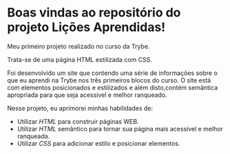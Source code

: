 # Boas vindas ao repositório do projeto Lições Aprendidas!

Meu primeiro projeto realizado no curso da Trybe.

Trata-se de uma página HTML estilizada com CSS.

Foi desenvolvido um site que contendo uma série de informações sobre o que eu aprendi na Trybe nos três primeiros blocos do curso.
O site está com elementos posicionados e estilizados e além disto,contém semântica apropriada para que seja acessível e melhor ranqueado.

Nesse projeto, eu aprimorei minhas habilidades de: 
* Utilizar _HTML_ para construir páginas WEB.
* Utilizar _HTML_ semântico para tornar sua página mais acessível e melhor ranqueada.
* Utilizar _CSS_ para adicionar estilo e posicionar elementos.
